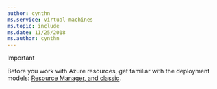 ```yaml
---
author: cynthn
ms.service: virtual-machines
ms.topic: include
ms.date: 11/25/2018
ms.author: cynthn
---
```

> [!IMPORTANT]
> Before you work with Azure resources, get familiar with the deployment models: [Resource Manager, and classic](../articles/azure-resource-manager/resource-manager-deployment-model.md).
